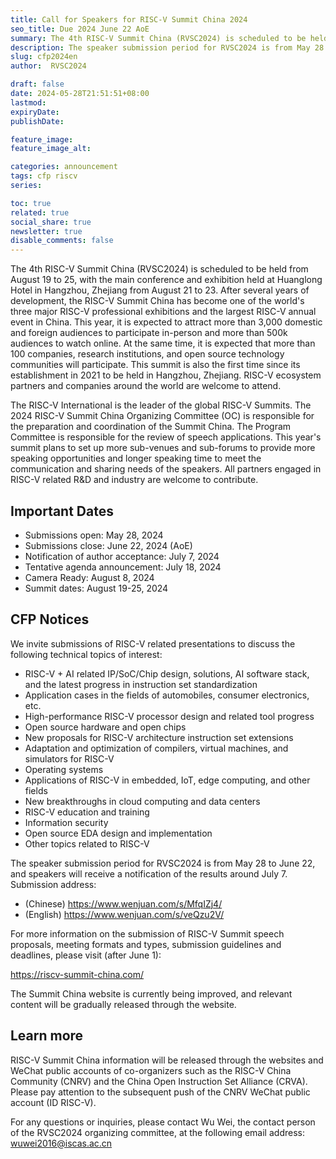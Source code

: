 ```yaml
---
title: Call for Speakers for RISC-V Summit China 2024
seo_title: Due 2024 June 22 AoE
summary: The 4th RISC-V Summit China (RVSC2024) is scheduled to be held from August 19 to 25, with the main conference and exhibition held at Huanglong Hotel in Hangzhou, Zhejiang from August 21 to 23. After several years of development, the RISC-V Summit China has become one of the world's three major RISC-V professional exhibitions and the largest RISC-V annual event in China. This year, it is expected to attract more than 3,000 domestic and foreign audiences to participate offline and more than 500,000 audiences to watch online. At the same time, it is expected that more than 100 companies, research institutions, and open source technology communities will participate. This summit is also the first time since its establishment in 2021 to be held in Hangzhou, Zhejiang. RISC-V ecosystem partners and companies around the world are welcome to attend.
description: The speaker submission period for RVSC2024 is from May 28 to June 22, and speakers will receive a notification of the results around July 7.
slug: cfp2024en
author:  RVSC2024

draft: false
date: 2024-05-28T21:51:51+08:00
lastmod: 
expiryDate: 
publishDate: 

feature_image: 
feature_image_alt: 

categories: announcement
tags: cfp riscv
series:

toc: true
related: true
social_share: true
newsletter: true
disable_comments: false
---
```


The 4th RISC-V Summit China (RVSC2024) is scheduled to be held from August 19 to 25, with the main conference and exhibition held at Huanglong Hotel in Hangzhou, Zhejiang from August 21 to 23. After several years of development, the RISC-V Summit China has become one of the world's three major RISC-V professional exhibitions and the largest RISC-V annual event in China. This year, it is expected to attract more than 3,000 domestic and foreign audiences to participate in-person and more than 500k audiences to watch online. At the same time, it is expected that more than 100 companies, research institutions, and open source technology communities will participate. This summit is also the first time since its establishment in 2021 to be held in Hangzhou, Zhejiang. RISC-V ecosystem partners and companies around the world are welcome to attend.

The RISC-V International is the leader of the global RISC-V Summits. The 2024 RISC-V Summit China Organizing Committee (OC) is responsible for the preparation and coordination of the Summit China. The Program Committee is responsible for the review of speech applications. This year's summit plans to set up more sub-venues and sub-forums to provide more speaking opportunities and longer speaking time to meet the communication and sharing needs of the speakers. All partners engaged in RISC-V related R&D and industry are welcome to contribute.

## Important Dates

- Submissions open: May 28, 2024
- Submissions close: June 22, 2024 (AoE)
- Notification of author acceptance: July 7, 2024
- Tentative agenda announcement: July 18, 2024
- Camera Ready: August 8, 2024
- Summit dates: August 19-25, 2024

## CFP Notices

We invite submissions of RISC-V related presentations to discuss the following technical topics of interest:

- RISC-V + AI related IP/SoC/Chip design, solutions, AI software stack, and the latest progress in instruction set standardization
- Application cases in the fields of automobiles, consumer electronics, etc.
- High-performance RISC-V processor design and related tool progress
- Open source hardware and open chips
- New proposals for RISC-V architecture instruction set extensions
- Adaptation and optimization of compilers, virtual machines, and simulators for RISC-V
- Operating systems
- Applications of RISC-V in embedded, IoT, edge computing, and other fields
- New breakthroughs in cloud computing and data centers
- RISC-V education and training
- Information security
- Open source EDA design and implementation
- Other topics related to RISC-V

The speaker submission period for RVSC2024 is from May 28 to June 22, and speakers will receive a notification of the results around July 7. Submission address:

- (Chinese) https://www.wenjuan.com/s/MfqIZj4/
- (English) https://www.wenjuan.com/s/veQzu2V/

For more information on the submission of RISC-V Summit speech proposals, meeting formats and types, submission guidelines and deadlines, please visit (after June 1):

https://riscv-summit-china.com/

The Summit China website is currently being improved, and relevant content will be gradually released through the website.

## Learn more

RISC-V Summit China information will be released through the websites and WeChat public accounts of co-organizers such as the RISC-V China Community (CNRV) and the China Open Instruction Set Alliance (CRVA). Please pay attention to the subsequent push of the CNRV WeChat public account (ID RISC-V).

For any questions or inquiries, please contact Wu Wei, the contact person of the RVSC2024 organizing committee, at the following email address:
wuwei2016@iscas.ac.cn
